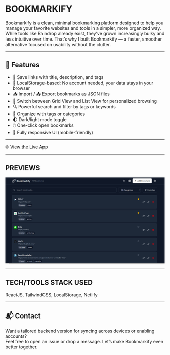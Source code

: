 # BOOKMARKIFY 

Bookmarkify is a clean, minimal bookmarking platform designed to help you manage your favorite websites and tools in a simpler, more organized way. While tools like Raindrop already exist, they’ve grown increasingly bulky and less intuitive over time. That’s why I built Bookmarkify — a faster, smoother alternative focused on usability without the clutter.

---

## 🧩 Features

- 📑 Save links with title, description, and tags
- 💾 LocalStorage-based: No account needed, your data stays in your browser
- 📥 Import / 📤 Export bookmarks as JSON files
- 🧭 Switch between Grid View and List View for personalized browsing
- 🔍 Powerful search and filter by tags or keywords
- 📂 Organize with tags or categories
- 🌓 Dark/light mode toggle
- 🖱️ One-click open bookmarks
- 📱 Fully responsive UI (mobile-friendly)

---

🌐 [View the Live App](https://bookmarkify.vercel.app)

---

## PREVIEWS
![Bookmarkify](public/bookmarkify.png)

---

## TECH/TOOLS STACK USED

ReactJS, TailwindCSS, LocalStorage, Netlify

--- 

## 📬 Contact

Want a tailored backend version for syncing across devices or enabling accounts?  
Feel free to open an issue or drop a message. Let’s make Bookmarkify even better together.

